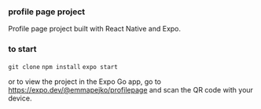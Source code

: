 ### profile page project

Profile page project built with React Native and Expo.

### to start

  `git clone`
  `npm install`
  `expo start`

or to view the project in the Expo Go app, go to https://expo.dev/@emmapejko/profilepage and scan the QR code with your device.
